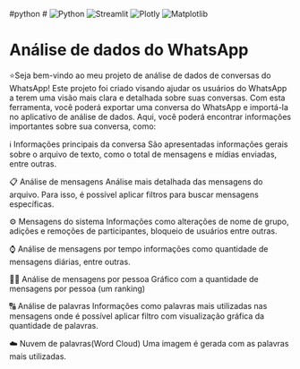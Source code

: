 #python #
![Python](https://img.shields.io/badge/-Python-3776AB?&logo=Python&logoColor=FFFFFF)  ![Streamlit](https://img.shields.io/badge/-Streamlit-FF4B4B?&logo=Streamlit&logoColor=FFFFFF) ![Plotly](https://img.shields.io/badge/-Plotly-239120?&logo=Plotly&logoColor=FFFFFF) ![Matplotlib](https://img.shields.io/badge/-Matplotlib-3776AB?&logo=Matplotlib&logoColor=FFFFFF)

# Análise de dados do WhatsApp



⭐Seja bem-vindo ao meu projeto de análise de dados de conversas do WhatsApp! Este projeto foi criado visando ajudar os usuários do WhatsApp a terem uma visão mais clara e detalhada sobre suas conversas. Com esta ferramenta, você poderá exportar uma conversa do WhatsApp e importá-la no aplicativo de análise de dados. Aqui, você poderá encontrar informações importantes sobre sua conversa, como:

ℹ️ Informações principais da conversa
São apresentadas informações gerais sobre o arquivo de texto, como o total de mensagens e mídias enviadas, entre outras.

📋 Análise de mensagens
Análise mais detalhada das mensagens do arquivo. Para isso, é possível aplicar filtros para buscar mensagens específicas.

⚙️ Mensagens do sistema
Informações como alterações de nome de grupo, adições e remoções de participantes, bloqueio de usuários entre outras.

⌚ Análise de mensagens por tempo
informações como quantidade de mensagens diárias, entre outras.

👨‍🦲 Análise de mensagens por pessoa
Gráfico com a quantidade de mensagens por pessoa (um ranking)

🔠 Análise de palavras
Informações como palavras mais utilizadas nas mensagens onde é possível aplicar filtro com visualização gráfica da quantidade de palavras.

☁️ Nuvem de palavras(Word Cloud)
Uma imagem é gerada com as palavras mais utilizadas.